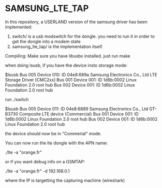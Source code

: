SAMSUNG_LTE_TAP
================

In this repository, a USERLAND version of the samsung driver has been implemented:

1) switch/ is a usb modswitch for the dongle. you need to run it in order to get the dongle into a modem state
2) samsung_lte_tap/ is the implementation itself.

Compiling:
Make sure you have libusbx installed.
just run make

when doing lsusb, if you have the device insto storage mode:

$lsusb 
Bus 005 Device 010: ID 04e8:689a Samsung Electronics Co., Ltd LTE Storage Driver [CMC2xx]
Bus 001 Device 001: ID 1d6b:0002 Linux Foundation 2.0 root hub
Bus 002 Device 001: ID 1d6b:0002 Linux Foundation 2.0 root hub


run ./switch

$lsusb 
Bus 005 Device 011: ID 04e8:6889 Samsung Electronics Co., Ltd GT-B3730 Composite LTE device (Commercial)
Bus 001 Device 001: ID 1d6b:0002 Linux Foundation 2.0 root hub
Bus 002 Device 001: ID 1d6b:0002 Linux Foundation 2.0 root hub

the device should now be in "Commerial" mode.

You can now run the lte dongle with the APN name:

./lte -a "orange.fr"

or if you want debug info on a GSMTAP:

./lte -a "orange.fr" -d 192.168.0.1

where the IP is targetting the capturing machine (wireshark)

